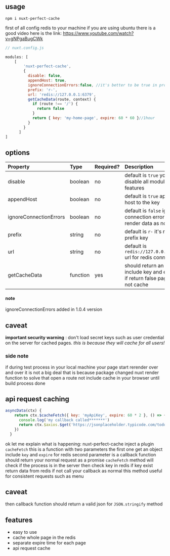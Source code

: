 ## usage 

```
npm i nuxt-perfect-cache
```
first of all config redis to your machine
if you are using ubuntu there is a good video here is the link:
https://www.youtube.com/watch?v=gNPgaBugCWk
```javascript
// nuxt.config.js

modules: [
    [
        'nuxt-perfect-cache',
        {
          disable: false,
          appendHost: true,
          ignoreConnectionErrors:false, //it's better to be true in production
          prefix: 'r-',
          url: 'redis://127.0.0.1:6379',
          getCacheData(route, context) {          
            if (route !== '/') {
              return false
            }
            return { key: 'my-home-page', expire: 60 * 60 }//1hour
          }
        }
      ]
]

```

## options

| Property | Type | Required? | Description 
|:---|:---|:---|:---|
| disable | boolean | no | default is `true` you can disable all module features
| appendHost | boolean | no | default is `true` append host to the key
| ignoreConnectionErrors | boolean | no | default is `false` ignore connection errors and render data as normal
| prefix | string | no | default is `r-` it's redis prefix key
| url | string | no | default is `redis://127.0.0.1:6379` url for redis connection
| getCacheData | function | yes | should return an object include key and expire if return false page will not cache

#### note
 ignoreConnectionErrors added in 1.0.4 version
## caveat
**important security warning** : don't load secret keys such as user credential on the server for cached pages.
 _this is because they will cache for all users!_
 
### side note
if during test process in your local machine your page start rerender over and over it is not a big deal that is because package changed nuxt render function
to solve that open a route not include cache in your browser until build process done
## api request caching
```javascript
asyncData(ctx) {
    return ctx.$cacheFetch({ key: 'myApiKey', expire: 60 * 2 }, () => {
      console.log('my callback called*******')
      return ctx.$axios.$get('https://jsonplaceholder.typicode.com/todos/1')
    })
  }
```
ok let me explain what is happening: 
nuxt-perfect-cache inject a plugin `cacheFetch` this is a function with two parameters
the first one get an object include `key` and `expire` for redis
second parameter is a callback function should return your normal request as a promise
`cacheFetch` method will check if the process is in the server then check key in redis
if key exist return data from redis if not call your callback as normal
this method useful for consistent requests such as menu

## caveat
then callback function should return a valid json for `JSON.stringify` method

## features
- easy to use
- cache whole page in the redis
- separate expire time for each page
- api request cache
